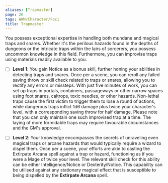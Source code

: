 ```yaml
---
aliases: [Trapmaster]
page: 26
tags: WWN/Character/Foci
title: Trapmaster
---
```


You possess exceptional expertise in handling both mundane and magical traps and snares. Whether it's the perilous hazards found in the depths of dungeons or the intricate traps within the lairs of sorcerers, you possess uncommon knowledge in this field. Furthermore, you can improvise traps using materials readily available to you.

- [ ] **Level 1**: You gain Notice as a bonus skill, further honing your abilities in detecting traps and snares. Once per a scene, you can reroll any failed saving throw or skill check related to traps or snares, allowing you to rectify any errors or missteps. With just five minutes of work, you can set up traps in portals, containers, passageways or other narrow spaces using foot snares, caltrops, toxic needles, or other hazards. Non-lethal traps cause the first victim to trigger them to lose a round of actions, while dangerous traps inflict 1d6 damage plus twice your character's level, with a corresponding saving throw for half damage. Please note that you can only maintain one such improvised trap at a time. The laying of more formidable traps may require favourable circumstances and the GM's approval.
    
- [ ] **Level 2**: Your knowledge encompasses the secrets of unraveling even magical traps or arcane hazards that would typically require a wizard to dispel them. Once per a scene, your efforts are akin to casting the Extirpate Arcana spell against a trap or hazard, functioning as if you were a Mage of twice your level. The relevant skill check for this ability can be either Intelligence/Notice or Dexterity/Notice. This capability can be utilised against any stationary magical effect that is susceptible to being dispelled by the **Extirpate Arcana** spell.

